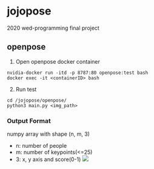 # jojopose
2020 wed-programming final project

## openpose
1. Open openpose docker container
```
nvidia-docker run -itd -p 8787:80 openpose:test bash
docker exec -it <containerID> bash
```
2. Run test
```
cd /jojopose/openpose/
python3 main.py <img_path>
```

### Output Format
numpy array with shape (n, m, 3)
- n: number of people
- m: number of keypoints(<=25) 
- 3: x, y axis and score(0-1)
![](./keypoints_pose_25.png)
